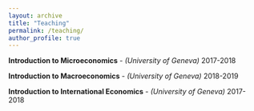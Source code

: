 ```yaml
---
layout: archive
title: "Teaching"
permalink: /teaching/
author_profile: true
---
```


**Introduction to Microeconomics** - *(University of Geneva)*
2017-2018

**Introduction to Macroeconomics** - *(University of Geneva)*
2018-2019

**Introduction to International Economics** - *(University of Geneva)*
2017-2018
